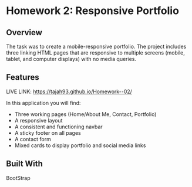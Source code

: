 # Homework 2: Responsive Portfolio

## Overview

The task was to create a mobile-responsive portfolio. The project includes three linking HTML pages that are responsive to multiple screens (mobile, tablet, and computer displays) with no media queries. 

## Features

LIVE LINK: https://tajah93.github.io/Homework--02/

In this application you will find:

* Three working pages (Home/About Me, Contact, Portfolio)
* A responsive layout 
* A consistent and functioning navbar 
* A sticky footer on all pages 
* A contact form
* Mixed cards to display portfolio and social media links 

## Built With

BootStrap


